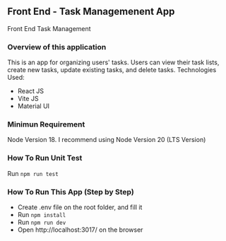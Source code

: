 ## Front End - Task Managemenent App
Front End Task Management

### Overview of this application
This is an app for organizing users' tasks. Users can view their task lists, create new tasks, update existing tasks, and delete tasks.
Technologies Used:
<ul>
  <li>React JS</li>
  <li>Vite JS</li>
  <li>Material UI</li>
</ul>


### Minimun Requirement
Node Version 18. I recommend using Node Version 20 (LTS Version)

### How To Run Unit Test
Run <code>npm run test</code>

### How To Run This App (Step by Step)
<ul>
  <li>Create .env file on the root folder, and fill it</li>
  <li>Run <code>npm install</code></li>
  <li>Run <code>npm run dev</code></li>
  <li>Open http://localhost:3017/ on the browser</li>
</ul>
